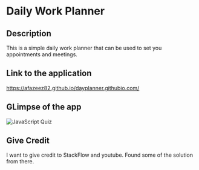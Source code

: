 # Daily Work Planner

## Description

This is a simple daily work planner that can be used to set you appointments and meetings. 

## Link to the application
https://afazeez82.github.io/dayplanner.githubio.com/

## GLimpse of the app
![JavaScript Quiz](./Assets/Quiz-App.gif)

## Give Credit
I want to give credit to StackFlow and youtube. Found some of the solution from there.

